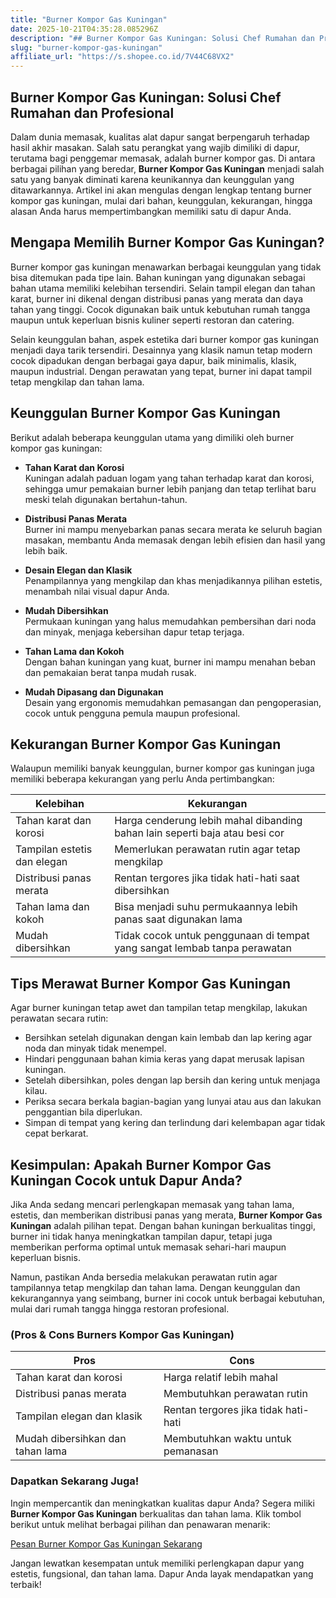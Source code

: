 ```yaml
---
title: "Burner Kompor Gas Kuningan"
date: 2025-10-21T04:35:28.085296Z
description: "## Burner Kompor Gas Kuningan: Solusi Chef Rumahan dan Profesional..."
slug: "burner-kompor-gas-kuningan"
affiliate_url: "https://s.shopee.co.id/7V44C68VX2"
---
```

## Burner Kompor Gas Kuningan: Solusi Chef Rumahan dan Profesional

Dalam dunia memasak, kualitas alat dapur sangat berpengaruh terhadap hasil akhir masakan. Salah satu perangkat yang wajib dimiliki di dapur, terutama bagi penggemar memasak, adalah burner kompor gas. Di antara berbagai pilihan yang beredar, **Burner Kompor Gas Kuningan** menjadi salah satu yang banyak diminati karena keunikannya dan keunggulan yang ditawarkannya. Artikel ini akan mengulas dengan lengkap tentang burner kompor gas kuningan, mulai dari bahan, keunggulan, kekurangan, hingga alasan Anda harus mempertimbangkan memiliki satu di dapur Anda.

## Mengapa Memilih Burner Kompor Gas Kuningan?

Burner kompor gas kuningan menawarkan berbagai keunggulan yang tidak bisa ditemukan pada tipe lain. Bahan kuningan yang digunakan sebagai bahan utama memiliki kelebihan tersendiri. Selain tampil elegan dan tahan karat, burner ini dikenal dengan distribusi panas yang merata dan daya tahan yang tinggi. Cocok digunakan baik untuk kebutuhan rumah tangga maupun untuk keperluan bisnis kuliner seperti restoran dan catering.

Selain keunggulan bahan, aspek estetika dari burner kompor gas kuningan menjadi daya tarik tersendiri. Desainnya yang klasik namun tetap modern cocok dipadukan dengan berbagai gaya dapur, baik minimalis, klasik, maupun industrial. Dengan perawatan yang tepat, burner ini dapat tampil tetap mengkilap dan tahan lama.

## Keunggulan Burner Kompor Gas Kuningan

Berikut adalah beberapa keunggulan utama yang dimiliki oleh burner kompor gas kuningan:

- **Tahan Karat dan Korosi**  
  Kuningan adalah paduan logam yang tahan terhadap karat dan korosi, sehingga umur pemakaian burner lebih panjang dan tetap terlihat baru meski telah digunakan bertahun-tahun.

- **Distribusi Panas Merata**  
  Burner ini mampu menyebarkan panas secara merata ke seluruh bagian masakan, membantu Anda memasak dengan lebih efisien dan hasil yang lebih baik.

- **Desain Elegan dan Klasik**  
  Penampilannya yang mengkilap dan khas menjadikannya pilihan estetis, menambah nilai visual dapur Anda.

- **Mudah Dibersihkan**  
  Permukaan kuningan yang halus memudahkan pembersihan dari noda dan minyak, menjaga kebersihan dapur tetap terjaga.

- **Tahan Lama dan Kokoh**  
  Dengan bahan kuningan yang kuat, burner ini mampu menahan beban dan pemakaian berat tanpa mudah rusak.

- **Mudah Dipasang dan Digunakan**  
  Desain yang ergonomis memudahkan pemasangan dan pengoperasian, cocok untuk pengguna pemula maupun profesional.

## Kekurangan Burner Kompor Gas Kuningan

Walaupun memiliki banyak keunggulan, burner kompor gas kuningan juga memiliki beberapa kekurangan yang perlu Anda pertimbangkan:

| Kelebihan | Kekurangan |
|------------|--------------|
| Tahan karat dan korosi | Harga cenderung lebih mahal dibanding bahan lain seperti baja atau besi cor |
| Tampilan estetis dan elegan | Memerlukan perawatan rutin agar tetap mengkilap |
| Distribusi panas merata | Rentan tergores jika tidak hati-hati saat dibersihkan |
| Tahan lama dan kokoh | Bisa menjadi suhu permukaannya lebih panas saat digunakan lama |
| Mudah dibersihkan | Tidak cocok untuk penggunaan di tempat yang sangat lembab tanpa perawatan |

## Tips Merawat Burner Kompor Gas Kuningan

Agar burner kuningan tetap awet dan tampilan tetap mengkilap, lakukan perawatan secara rutin:

- Bersihkan setelah digunakan dengan kain lembab dan lap kering agar noda dan minyak tidak menempel.
- Hindari penggunaan bahan kimia keras yang dapat merusak lapisan kuningan.
- Setelah dibersihkan, poles dengan lap bersih dan kering untuk menjaga kilau.
- Periksa secara berkala bagian-bagian yang lunyai atau aus dan lakukan penggantian bila diperlukan.
- Simpan di tempat yang kering dan terlindung dari kelembapan agar tidak cepat berkarat.

## Kesimpulan: Apakah Burner Kompor Gas Kuningan Cocok untuk Dapur Anda?

Jika Anda sedang mencari perlengkapan memasak yang tahan lama, estetis, dan memberikan distribusi panas yang merata, **Burner Kompor Gas Kuningan** adalah pilihan tepat. Dengan bahan kuningan berkualitas tinggi, burner ini tidak hanya meningkatkan tampilan dapur, tetapi juga memberikan performa optimal untuk memasak sehari-hari maupun keperluan bisnis.

Namun, pastikan Anda bersedia melakukan perawatan rutin agar tampilannya tetap mengkilap dan tahan lama. Dengan keunggulan dan kekurangannya yang seimbang, burner ini cocok untuk berbagai kebutuhan, mulai dari rumah tangga hingga restoran profesional.

### (Pros & Cons Burners Kompor Gas Kuningan)

| Pros | Cons |
|-------|--------|
| Tahan karat dan korosi | Harga relatif lebih mahal |
| Distribusi panas merata | Membutuhkan perawatan rutin |
| Tampilan elegan dan klasik | Rentan tergores jika tidak hati-hati |
| Mudah dibersihkan dan tahan lama | Membutuhkan waktu untuk pemanasan |  

### Dapatkan Sekarang Juga!

Ingin mempercantik dan meningkatkan kualitas dapur Anda? Segera miliki **Burner Kompor Gas Kuningan** berkualitas dan tahan lama. Klik tombol berikut untuk melihat berbagai pilihan dan penawaran menarik:

[Pesan Burner Kompor Gas Kuningan Sekarang](https://s.shopee.co.id/7V44C68VX2)

Jangan lewatkan kesempatan untuk memiliki perlengkapan dapur yang estetis, fungsional, dan tahan lama. Dapur Anda layak mendapatkan yang terbaik!